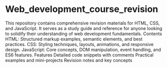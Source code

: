 # Web_development_course_revision
This repository contains comprehensive revision materials for HTML, CSS, and JavaScript. It serves as a study guide and reference for anyone looking to solidify their understanding of web development fundamentals.
Contents
HTML: Structured markup examples, semantic elements, and best practices.
CSS: Styling techniques, layouts, animations, and responsive design.
JavaScript: Core concepts, DOM manipulation, event handling, and ES6 features.
Features
Detailed code snippets with comments
Practical examples and mini-projects
Revision notes and key concepts
